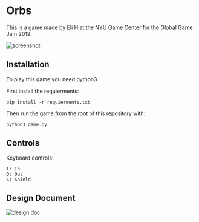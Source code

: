 # Orbs
This is a game made by Eli H at the
NYU Game Center for the Global Game Jam 2019.

![screenshot](https://github.com/eliheuer/orbs/blob/master/docs/gameplay.gif)

## Installation

To play this game you need python3

First install the requierments:
```
pip install -r requierments.txt
```
Then run the game from the root of this repository with:
```
python3 game.py
```

## Controls
Keyboard controls:
```
I: In
O: Out
S: Shield
```
## Design Document
![design doc](https://github.com/eliheuer/orbs/blob/master/docs/designdoc.jpeg)

